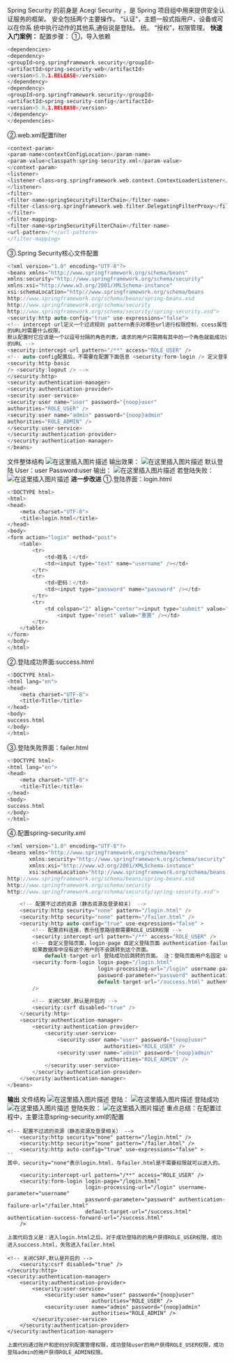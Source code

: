 Spring Security 的前身是 Acegi Security ，是 Spring 项目组中用来提供安全认证服务的框架。
安全包括两个主要操作。
“认证”，主题一般式指用户，设备或可以在你系 统中执行动作的其他系,通俗说是登陆。
统。
“授权”，权限管理。
**快速入门案例：**
配置步骤：
①，导入依赖

```c
<dependencies>
<dependency>
<groupId>org.springframework.security</groupId>
<artifactId>spring-security-web</artifactId>
<version>5.0.1.RELEASE</version>
</dependency>
<dependency>
<groupId>org.springframework.security</groupId>
<artifactId>spring-security-config</artifactId>
<version>5.0.1.RELEASE</version>
</dependency>
</dependencies>
```
②.web.xml配置filter

```c
<context-param>
<param-name>contextConfigLocation</param-name>
<param-value>classpath:spring-security.xml</param-value>
</context-param>
<listener>
<listener-class>org.springframework.web.context.ContextLoaderListener</listener-class>
</listener>
<filter>
<filter-name>springSecurityFilterChain</filter-name>
<filter-class>org.springframework.web.filter.DelegatingFilterProxy</filter-class>
</filter>
<filter-mapping>
<filter-name>springSecurityFilterChain</filter-name>
<url-pattern>/*</url-pattern>
</filter-mapping>
```
③.Spring Security核心文件配置

```c
<?xml version="1.0" encoding="UTF-8"?>
<beans xmlns="http://www.springframework.org/schema/beans"
xmlns:security="http://www.springframework.org/schema/security"
xmlns:xsi="http://www.w3.org/2001/XMLSchema-instance"
xsi:schemaLocation="http://www.springframework.org/schema/beans
http://www.springframework.org/schema/beans/spring-beans.xsd
http://www.springframework.org/schema/security
http://www.springframework.org/schema/security/spring-security.xsd">
<security:http auto-config="true" use-expressions="false">
<!-- intercept-url定义一个过滤规则 pattern表示对哪些url进行权限控制，ccess属性表示在请求对应
的URL时需要什么权限，
默认配置时它应该是一个以逗号分隔的角色列表，请求的用户只需拥有其中的一个角色就能成功访问对应
的URL -->
<security:intercept-url pattern="/**" access="ROLE_USER" />
<!-- auto-config配置后，不需要在配置下面信息 <security:form-login /> 定义登录表单信息
<security:http-basic
/> <security:logout /> -->
</security:http>
<security:authentication-manager>
<security:authentication-provider>
<security:user-service>
<security:user name="user" password="{noop}user"
authorities="ROLE_USER" />
<security:user name="admin" password="{noop}admin"
authorities="ROLE_ADMIN" />
</security:user-service>
</security:authentication-provider>
</security:authentication-manager>
</beans>
```
文件整体结构
![在这里插入图片描述](https://img-blog.csdnimg.cn/20200515231807204.png?x-oss-process=image/watermark,type_ZmFuZ3poZW5naGVpdGk,shadow_10,text_aHR0cHM6Ly9ibG9nLmNzZG4ubmV0L0FydGlzYW5fdw==,size_16,color_FFFFFF,t_70)
输出效果：
![在这里插入图片描述](https://img-blog.csdnimg.cn/20200515231829124.png)
默认登陆
User：user
Password:user
输出：
![在这里插入图片描述](https://img-blog.csdnimg.cn/20200515231941115.png)
若登陆失败：
![在这里插入图片描述](https://img-blog.csdnimg.cn/20200515232011170.png?x-oss-process=image/watermark,type_ZmFuZ3poZW5naGVpdGk,shadow_10,text_aHR0cHM6Ly9ibG9nLmNzZG4ubmV0L0FydGlzYW5fdw==,size_16,color_FFFFFF,t_70)
**进一步改进**
①.登陆界面：login.html

```c
<!DOCTYPE html>
<html>
<head>
    <meta charset="UTF-8">
    <title>login.html</title>
</head>
<body>
<form action="login" method="post">
    <table>
        <tr>
            <td>姓名：</td>
            <td><input type="text" name="username" /></td>
        </tr>
        <tr>
            <td>密码：</td>
            <td><input type="password" name="password" /></td>
        </tr>
        <tr>
            <td colspan="2" align="center"><input type="submit" value="登录" />
                <input type="reset" value="重置" /></td>
        </tr>
    </table>
</form>
</body>
</html>
```
②.登陆成功界面:success.html

```c
<!DOCTYPE html>
<html lang="en">
<head>
    <meta charset="UTF-8">
    <title>Title</title>
</head>
<body>
success.html
</body>
</html>
```
③.登陆失败界面：failer.html

```c
<!DOCTYPE html>
<html lang="en">
<head>
    <meta charset="UTF-8">
    <title>Title</title>
</head>
<body>
success.html
</body>
</html>
```
④.配置spring-security.xml

```c
<?xml version="1.0" encoding="UTF-8"?>
<beans xmlns="http://www.springframework.org/schema/beans"
       xmlns:security="http://www.springframework.org/schema/security"
       xmlns:xsi="http://www.w3.org/2001/XMLSchema-instance"
       xsi:schemaLocation="http://www.springframework.org/schema/beans
http://www.springframework.org/schema/beans/spring-beans.xsd
http://www.springframework.org/schema/security
http://www.springframework.org/schema/security/spring-security.xsd">

    <!-- 配置不过滤的资源（静态资源及登录相关） -->
    <security:http security="none" pattern="/login.html" />
    <security:http security="none" pattern="/failer.html" />
    <security:http auto-config="true" use-expressions="false" >
        <!-- 配置资料连接，表示任意路径都需要ROLE_USER权限 -->
        <security:intercept-url pattern="/**" access="ROLE_USER" />
        <!-- 自定义登陆页面，login-page 自定义登陆页面 authentication-failure-url 用户权限校验失败之后才会跳转到这个页面，
        如果数据库中没有这个用户则不会跳转到这个页面。
            default-target-url 登陆成功后跳转的页面。 注：登陆页面用户名固定 username，密码 password，action:login -->
        <security:form-login login-page="/login.html"
                             login-processing-url="/login" username-parameter="username"
                             password-parameter="password" authentication-failure-url="/failer.html"
                             default-target-url="/success.html" authentication-success-forward-url="/success.html"
        />

        <!-- 关闭CSRF,默认是开启的 -->
        <security:csrf disabled="true" />
    </security:http>
    <security:authentication-manager>
        <security:authentication-provider>
            <security:user-service>
                <security:user name="user" password="{noop}user"
                               authorities="ROLE_USER" />
                <security:user name="admin" password="{noop}admin"
                               authorities="ROLE_ADMIN" />
            </security:user-service>
        </security:authentication-provider>
    </security:authentication-manager>
</beans>
```
**输出**
文件结构
![在这里插入图片描述](https://img-blog.csdnimg.cn/20200515232654807.png?x-oss-process=image/watermark,type_ZmFuZ3poZW5naGVpdGk,shadow_10,text_aHR0cHM6Ly9ibG9nLmNzZG4ubmV0L0FydGlzYW5fdw==,size_16,color_FFFFFF,t_70)
登陆：
![在这里插入图片描述](https://img-blog.csdnimg.cn/20200515232745687.png)
登陆成功
![在这里插入图片描述](https://img-blog.csdnimg.cn/2020051523281180.png)
登陆失败：
![在这里插入图片描述](https://img-blog.csdnimg.cn/20200515232844649.png)
重点总结：在配置过程中，主要注意spring-security.xml的配置

```
<!-- 配置不过滤的资源（静态资源及登录相关） -->
    <security:http security="none" pattern="/login.html" />
    <security:http security="none" pattern="/failer.html" />
    <security:http auto-config="true" use-expressions="false" >
``
其中，security="none"表示login.html，与failer.html是不需要权限就可以进入的。

```
 <!-- 配置资料连接，表示任意路径都需要ROLE_USER权限 -->
        <security:intercept-url pattern="/**" access="ROLE_USER" />
        <security:form-login login-page="/login.html"
                             login-processing-url="/login" username-parameter="username"
                             password-parameter="password" authentication-failure-url="/failer.html"
                             default-target-url="/success.html" authentication-success-forward-url="/success.html"
        />
```
上面代码含义是：进入login.html之后，对于成功登陆的的用户获得ROLE_USER权限，成功进入success.html，失败进入failer.html

```
    <!-- 关闭CSRF,默认是开启的 -->
        <security:csrf disabled="true" />
    </security:http>
    <security:authentication-manager>
        <security:authentication-provider>
            <security:user-service>
                <security:user name="user" password="{noop}user"
                               authorities="ROLE_USER" />
                <security:user name="admin" password="{noop}admin"
                               authorities="ROLE_ADMIN" />
            </security:user-service>
        </security:authentication-provider>
    </security:authentication-manager>
```
上面代码通过账户和密码分别配置管理权限，成功登陆user的用户获得ROLE_USER权限，成功登陆admin的用户获得ROLE_ADMIN权限。


        

